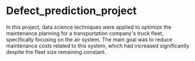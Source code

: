 # Defect_prediction_project
In this project, data science techniques were applied to optimize the maintenance planning for a transportation company's truck fleet, specifically focusing on the air system. The main goal was to reduce maintenance costs related to this system, which had increased significantly despite the fleet size remaining constant.
